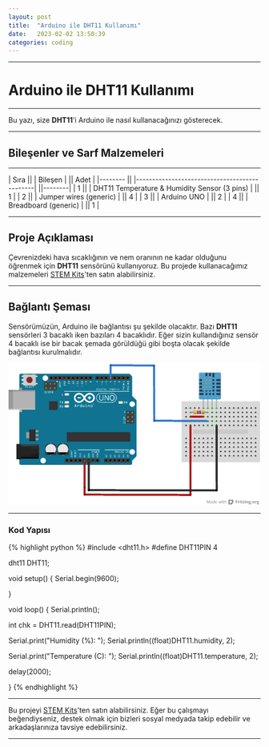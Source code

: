 ```yaml
---
layout: post
title:  "Arduino ile DHT11 Kullanımı"
date:   2023-02-02 13:50:39
categories: coding
---
```

---
# Arduino ile DHT11 Kullanımı
---
Bu yazı, size **DHT11**'i Arduino ile nasıl kullanacağınızı gösterecek.

---

## Bileşenler ve Sarf Malzemeleri
---

|	Sıra		|| |	Bileşen			                                  | ||  Adet  |
|--------	|| |----------------------------------------------| ||--------|	
|   1     || | DHT11 Temperature & Humidity Sensor (3 pins)  | ||    1   |
|	  2   	|| | Jumper wires (generic)	                      | ||	   4   |
|	  3   	|| | Arduino UNO	                                  | || 	 2   |
|	  4   	|| | Breadboard (generic)	                        | ||	   1   |

---

## Proje Açıklaması

Çevrenizdeki hava sıcaklığının ve nem oranının ne kadar olduğunu öğrenmek için **DHT11** sensörünü kullanıyoruz. Bu projede kullanacağımız malzemeleri [STEM Kits](https://www.stemkits.net/)'ten satın alabilirsiniz.

---
## Bağlantı Şeması

Sensörümüzün, Arduino ile bağlantısı şu şekilde olacaktır. Bazı **DHT11** sensörleri 3 bacaklı iken bazıları 4 bacaklıdır. Eğer sizin kullandığınız sensör 4 bacaklı ise bir bacak şemada görüldüğü gibi boşta olacak şekilde bağlantısı kurulmalıdır.

![DHT11 Bağlantısı](https://raw.githubusercontent.com/imonur/blog/main/projects/images/dht11_projects_1/dht11_projects_schema.png)

---
### Kod Yapısı

{% highlight python %}
#include <dht11.h>
#define DHT11PIN 4

dht11 DHT11;

void   setup()
{
  Serial.begin(9600);
 
}

void loop()
{
  Serial.println();

   int chk = DHT11.read(DHT11PIN);

  Serial.print("Humidity (%): ");
   Serial.println((float)DHT11.humidity, 2);

  Serial.print("Temperature   (C): ");
  Serial.println((float)DHT11.temperature, 2);

  delay(2000);

}
{% endhighlight %}

---

Bu projeyi [STEM Kits](https://www.stemkits.net/arduino-bluetooth-2wd-arac-kiti-kod-19/)'ten satın alabilirsiniz. Eğer bu çalışmayı beğendiyseniz, destek olmak için bizleri sosyal medyada takip edebilir ve arkadaşlarınıza tavsiye edebilirsiniz.

---

[jekyll]:      http://jekyllrb.com
[jekyll-gh]:   https://github.com/jekyll/jekyll
[jekyll-help]: https://github.com/jekyll/jekyll-help

